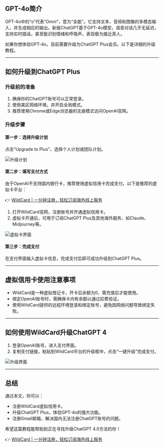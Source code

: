 ## GPT-4o简介

GPT-4o中的“o”代表“Omni”，意为“全能”。它支持文本、音频和图像的多模态输入，并生成相应的输出。新版ChatGPT基于GPT-4o模型，语音对话几乎无延迟，支持实时插话，甚至能识别情绪和呼吸声，表现极为接近真人。

如果你想体验GPT-4o，目前需要升级为ChatGPT Plus会员。以下是详细的升级教程。

---

## 如何升级到ChatGPT Plus

### 升级前的准备

1. 确保你的ChatGPT账号可以正常登录。
2. 使用美区网络环境，并开启全局模式。
3. 推荐使用Chrome或Edge浏览器的无痕模式访问OpenAI官网。

### 升级步骤

#### 第一步：选择升级计划
点击“Upgrade to Plus”，选择个人计划或团队计划。

![升级计划](https://zctimages.oss-cn-beijing.aliyuncs.com/images/image-20250225100755095.png)

#### 第二步：填写支付方式
由于OpenAI不支持国内银行卡，推荐使用虚拟信用卡完成支付。以下是推荐的虚拟卡平台：

👉 [WildCard | 一分钟注册，轻松订阅海外线上服务](https://bit.ly/bewildcard)

1. 打开WildCard官网，注册账号并开通虚拟信用卡。
2. 虚拟卡开通后，可用于订阅ChatGPT Plus及其他海外服务，如Claude、Midjourney等。

![虚拟卡界面](https://zctimages.oss-cn-beijing.aliyuncs.com/images/image-20250515004538912.png)

#### 第三步：完成支付
在支付界面输入虚拟卡信息，完成支付后即可成功升级到ChatGPT Plus。

---

## 虚拟信用卡使用注意事项

- WildCard是一种虚拟借记卡，开卡后余额为0，需充值后才能使用。
- 绑定OpenAI账号时，需确保卡内有余额以通过扣费验证。
- 使用WildCard提供的远程环境登录和绑定账号，避免因网络问题导致绑定失败。

---

## 如何使用WildCard升级ChatGPT 4

1. 登录OpenAI账号，进入支付界面。
2. 复制支付链接，粘贴到WildCard平台的升级框中，点击“一键升级”完成支付。

![升级界面](https://zctimages.oss-cn-beijing.aliyuncs.com/images/image-20250515005649495.png)

---

## 总结

通过本文，你可以：
- 注册WildCard虚拟信用卡。
- 升级ChatGPT Plus，体验GPT-4o的强大功能。
- 注册Gmail邮箱，解决国内无法注册ChatGPT账号的问题。

希望这篇教程能帮助到正在寻找升级ChatGPT 4.0方法的你！

👉 [WildCard | 一分钟注册，轻松订阅海外线上服务](https://bit.ly/bewildcard)
